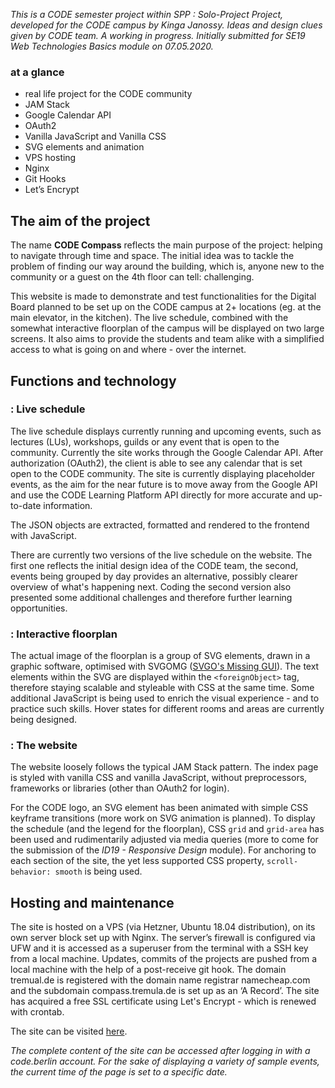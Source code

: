 *This is a CODE semester project within SPP : Solo-Project Project, developed for the CODE campus by Kinga Janossy. Ideas and design clues given by CODE team. A working in progress. Initially submitted for SE19 Web Technologies Basics module on 07.05.2020.*

### at a glance

+ real life project for the CODE community
+ JAM Stack
+ Google Calendar API
+ OAuth2
+ Vanilla JavaScript and Vanilla CSS
+ SVG elements and animation
+ VPS hosting
+ Nginx
+ Git Hooks
+ Let’s Encrypt

## The aim of the project

The name **CODE Compass** reflects the main purpose of the project: helping to navigate through time and space. The initial idea was to tackle the problem of finding our way around the building, which is, anyone new to the community or a guest on the 4th floor can tell: challenging.

This website is made to demonstrate and test functionalities for the Digital Board planned to be set up on the CODE campus at 2+ locations (eg. at the main elevator, in the kitchen). The live schedule, combined with the somewhat interactive floorplan of the campus will be displayed on two large screens. It also aims to provide the students and team alike with a simplified access to what is going on and where - over the internet.

## Functions and technology

### : Live schedule

The live schedule displays currently running and upcoming events, such as lectures (LUs), workshops, guilds or any event that is open to the community. Currently the site works through the Google Calendar API. After authorization (OAuth2), the client is able to see any calendar that is set open to the CODE community. The site is currently displaying placeholder events, as the aim for the near future is to move away from the Google API and use the CODE Learning Platform API directly for more accurate and up-to-date information.

The JSON objects are extracted, formatted and rendered to the frontend with JavaScript.

There are currently two versions of the live schedule on the website. The first one reflects the initial design idea of the CODE team, the second, events being grouped by day provides an alternative, possibly clearer overview of what's happening next. Coding the second version also presented some additional challenges and therefore further learning opportunities.

### : Interactive floorplan

The actual image of the floorplan is a group of SVG elements, drawn in a graphic software, optimised with SVGOMG ([SVGO's Missing GUI](https://github.com/jakearchibald/svgomg/blob/master/README.md)). The text elements within the SVG are displayed within the `<foreignObject>` tag, therefore staying scalable and styleable with CSS at the same time. Some additional JavaScript is being used to enrich the visual experience - and to practice such skills. Hover states for different rooms and areas are currently being designed.

### : The website

The website loosely follows the typical JAM Stack pattern. The index page is styled with vanilla CSS and vanilla JavaScript, without preprocessors, frameworks or libraries (other than OAuth2 for login).

For the CODE logo, an SVG element has been animated with simple CSS keyframe transitions (more work on SVG animation is planned). To display the schedule (and the legend for the floorplan), CSS `grid` and `grid-area` has been used and rudimentarily adjusted via media queries (more to come for the submission of the *ID19 - Responsive Design* module). For anchoring to each section of the site, the yet less supported CSS property, `scroll-behavior: smooth` is being used.

## Hosting and maintenance

The site is hosted on a VPS (via Hetzner, Ubuntu 18.04 distribution), on its own server block set up with Nginx. The server’s firewall is configured via UFW and it is accessed as a superuser from the terminal with a SSH key from a local machine. Updates,  commits of the projects are pushed from a local machine with the help of a post-receive git hook. The domain tremual.de is registered with the domain name registrar namecheap.com and the subdomain compass.tremula.de is set up as an ‘A Record’. The site has acquired a free SSL certificate using Let's Encrypt - which is renewed with crontab.  

The site can be visited [here](https://compass.tremula.de/).

*The complete content of the site can be accessed after logging in with a code.berlin account. For the sake of displaying a variety of sample events, the current time of the page is set to a specific date.*

